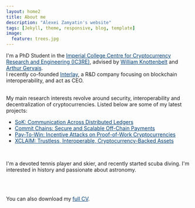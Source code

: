 ```yaml
---
layout: home2
title: About me
description: "Alexei Zamyatin's website"
tags: [Jekyll, theme, responsive, blog, template]
image:
  feature: trees.jpg
---
```


<div>
I'm a PhD Student in the <a style="color:#003E74;" target="__blank" href="https://www.imperial.ac.uk/cryptocurrency"> Imperial College Centre for Cryptocurrency Research and Engineering (IC3RE)</a>, advised by <a style="color:#003E74;" target="__blank" href="http://www.imperial.ac.uk/people/w.knottenbelt">William Knottenbelt</a> and <a style="color:#003E74;" target="__blank" href="http://arthurgervais.com/"> Arthur Gervais</a>. 

<br/>
I recently co-founded <a style="color:#003E74;" target="__blank" href="https://www.interlay.io">Interlay</a>, a R&D company focusing on blockchain interoperability, and act as CEO.
<br />
<br />

My main research interests revolve around security, interoperability and decentralization of cryptocurrencies. 
Listed below are some of my latest projects: 
<ul>
  <li> <a style="color:#003E74;" target="__blank" href="https://eprint.iacr.org/2019/1128.pdf">SoK: Communication Across Distributed Ledgers</a></li>
  <li> <a style="color:#003E74;" target="__blank" href="https://eprint.iacr.org/2018/642.pdf">Commit Chains: Secure and Scalable Off-Chain Payments</a></li>
  <li> <a style="color:#003E74;" target="__blank" href="https://eprint.iacr.org/2019/775.pdf">Pay-To-Win: Incentive Attacks on Proof-of-Work Cryptocurrencies</a></li> 
  <!-- <li> <a style="color:#003E74;" target="__blank" href="https://www.youtube.com/watch?v=NWG7HZVT00M&t=379s">Security of decentralized mining pools</a></li>-->
  <li> <a style="color:#003E74;" target="__blank" href="https://www.xclaim.io/">XCLAIM: Trustless, Interoperable, Cryptocurrency-Backed Assets</a></li>
</ul>

<br />

I'm a devoted tennis player and skier, and recently started scuba diving. I'm interested in history and passionate about astronomy.


<br />
<br />

You can also download my <a style="color:#003E74;" href="../cv.pdf" target="_blank">full CV</a>.
</div>

<!--
<h1>News</h1>

<div>
    <dl>
    {% for update in site.data.news %}
    <dt>
    <strong>{{update.date}}</strong>
    </dt>
    <dd>
      {{ update.content }}
    </dd>
    </dl>
    {% endfor %}
</div>
-->